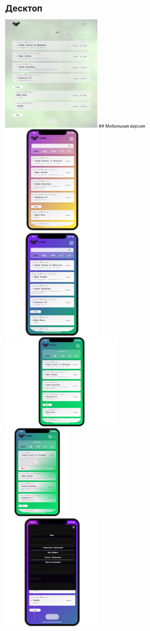 # Десктоп<br>
<img width="60%" src="images/6.png"> 
## Мобильная версия <br>
<img width="60%" src="images/5.png">
<img width="60%" src="images/3.png">
<img width="73%" src="images/2.png">
<img width="40%" src="images/1.png">
<img width="60%" src="images/4.png">
